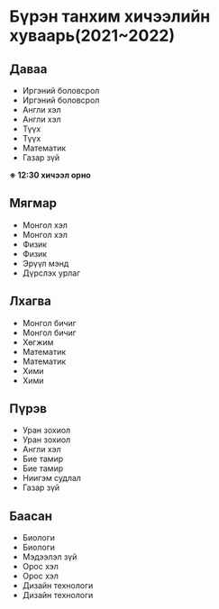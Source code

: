 # Бүрэн танхим хичээлийн хуваарь(2021~2022)

## Даваа
* Иргэний боловсрол
* Иргэний боловсрол
* Англи хэл
* Англи хэл
* Түүх
* Түүх
* Математик
* Газар зүй

**※ 12:30 хичээл орно**
## Мягмар
* Монгол хэл
* Монгол хэл
* Физик
* Физик
* Эрүүл мэнд
* Дүрслэх урлаг

## Лхагва
* Монгол бичиг
* Монгол бичиг
* Хөгжим
* Математик
* Математик
* Хими
* Хими

## Пүрэв
* Уран зохиол
* Уран зохиол
* Англи хэл
* Бие тамир
* Бие тамир
* Ниигэм судлал
* Газар зүй

## Баасан
* Биологи
* Биологи
* Мэдээлэл зүй
* Орос хэл
* Орос хэл
* Дизайн технологи
* Дизайн технологи
